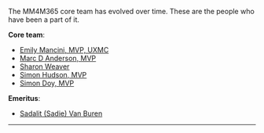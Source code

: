 The MM4M365 core team has evolved over time. These are the people who have been a part of it.

**Core team**:

- [Emily Mancini, MVP, UXMC](https://www.linkedin.com/in/eemancini/)
- [Marc D Anderson, MVP](https://www.linkedin.com/in/marcanderson)
- [Sharon Weaver](https://www.linkedin.com/in/sharonweaver/)
- [Simon Hudson, MVP](https://www.linkedin.com/in/simonjhudson/)
- [Simon Doy, MVP](https://www.linkedin.com/in/simondoy/)

**Emeritus**:

- [Sadalit (Sadie) Van Buren](https://www.linkedin.com/in/sadalit/)

---
